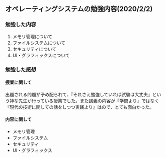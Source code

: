 ## オペレーティングシステムの勉強内容(2020/2/2)

### 勉強した内容
1. メモリ管理について
2. ファイルシステムについて
3. セキュリティについて
4. UI・グラフィックスについて

### 勉強した感想
#### 授業に関して
出題される問題が予め配られて、『それさえ勉強していれば試験は大丈夫』という神な先生が行っている授業でした。また講義の内容が『学問より』ではなく『現代の技術に関しての話をしつつ実践より』はので、とても面白かった。

#### 内容に関して
- メモリ管理
- ファイルシステム
- セキュリティ
- UI・グラフィックス